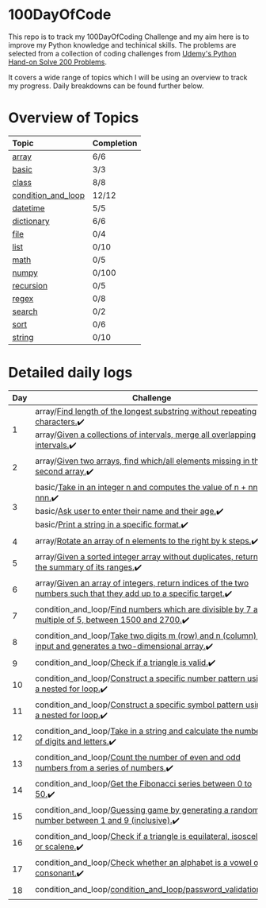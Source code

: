 # 100DayOfCode

This repo is to track my 100DayOfCoding Challenge and my aim here is to improve my Python knowledge and techinical skills. The problems are selected from a collection of coding challenges from [Udemy's Python Hand-on Solve 200 Problems](https://www.udemy.com/course/python-handon/).

It covers a wide range of topics which I will be using an overview to track my progress. Daily breakdowns can be found further below.

# Overview of Topics
| Topic | Completion |
| :--- | :--- |
| [array](https://github.com/jeffreytjs/100DayOfCode/tree/master/array) | 6/6 |
| [basic](https://github.com/jeffreytjs/100DayOfCode/tree/master/basic) | 3/3 |
| [class](https://github.com/jeffreytjs/100DayOfCode/tree/master/class) | 8/8 |
| [condition_and_loop](https://github.com/jeffreytjs/100DayOfCode/tree/master/condition_and_loop) | 12/12 |
| [datetime](https://github.com/jeffreytjs/100DayOfCode/tree/master/datetime) | 5/5 |
| [dictionary](https://github.com/jeffreytjs/100DayOfCode/tree/master/dictionary) | 6/6 |
| [file](https://github.com/jeffreytjs/100DayOfCode/tree/master/file) | 0/4 |
| [list](https://github.com/jeffreytjs/100DayOfCode/tree/master/list) | 0/10 |
| [math](https://github.com/jeffreytjs/100DayOfCode/tree/master/math) | 0/5 |
| [numpy](https://github.com/jeffreytjs/100DayOfCode/tree/master/numpy) | 0/100 |
| [recursion](https://github.com/jeffreytjs/100DayOfCode/tree/master/recursion) | 0/5 |
| [regex](https://github.com/jeffreytjs/100DayOfCode/tree/master/regex) | 0/8 |
| [search](https://github.com/jeffreytjs/100DayOfCode/tree/master/search) | 0/2 |
| [sort](https://github.com/jeffreytjs/100DayOfCode/tree/master/sort) | 0/6 |
| [string](https://github.com/jeffreytjs/100DayOfCode/tree/master/string) | 0/10 |


# Detailed daily logs
| Day | Challenge |
| --- | --- |
| 1 | array/[Find length of the longest substring without repeating characters.](https://github.com/jeffreytjs/100DayOfCode/blob/master/array/array_longest_non_repeat.py):heavy_check_mark:<br />array/[Given a collections of intervals, merge all overlapping intervals.](https://github.com/jeffreytjs/100DayOfCode/blob/master/array/array_merge_intervals.py):heavy_check_mark: |
| 2 | array/[Given two arrays, find which/all elements missing in the second array.](https://github.com/jeffreytjs/100DayOfCode/blob/master/array/array_missing_element_challenge.py):heavy_check_mark:|
| 3 | basic/[Take in an integer n and computes the value of n + nn + nnn.](https://github.com/jeffreytjs/100DayOfCode/blob/master/basic/calculate_with_input.py):heavy_check_mark:<br />basic/[Ask user to enter their name and their age.](https://github.com/jeffreytjs/100DayOfCode/blob/master/basic/input_age.py):heavy_check_mark:<br />basic/[Print a string in a specific format.](https://github.com/jeffreytjs/100DayOfCode/blob/master/basic/print_string.py):heavy_check_mark:|
| 4 | array/[Rotate an array of n elements to the right by k steps.](https://github.com/jeffreytjs/100DayOfCode/blob/master/array/array_rotate.py):heavy_check_mark:|
| 5 | array/[Given a sorted integer array without duplicates, return the summary of its ranges.](https://github.com/jeffreytjs/100DayOfCode/blob/master/array/array_summary_ranges.py):heavy_check_mark:|
| 6 | array/[Given an array of integers, return indices of the two numbers such that they add up to a specific target.](https://github.com/jeffreytjs/100DayOfCode/blob/master/array/array_two_sum.py):heavy_check_mark:|
| 7 | condition_and_loop/[Find numbers which are divisible by 7 and multiple of 5, between 1500 and 2700.](https://github.com/jeffreytjs/100DayOfCode/blob/master/condition_and_loop/find_number.py):heavy_check_mark:|
| 8 | condition_and_loop/[Take two digits m (row) and n (column) as input and generates a two-dimensional array.](https://github.com/jeffreytjs/100DayOfCode/blob/master/condition_and_loop/2_dimensional_array.py):heavy_check_mark:|
| 9 | condition_and_loop/[Check if a triangle is valid.](https://github.com/jeffreytjs/100DayOfCode/blob/master/condition_and_loop/check_triange.py):heavy_check_mark:|
| 10 | condition_and_loop/[Construct a specific number pattern using a nested for loop.](https://github.com/jeffreytjs/100DayOfCode/blob/master/condition_and_loop/construct_number_pattern.py):heavy_check_mark:|
| 11 | condition_and_loop/[Construct a specific symbol pattern using a nested for loop.](https://github.com/jeffreytjs/100DayOfCode/blob/master/condition_and_loop/construct_pattern.py):heavy_check_mark:|
| 12 | condition_and_loop/[Take in a string and calculate the number of digits and letters.](https://github.com/jeffreytjs/100DayOfCode/blob/master/condition_and_loop/count_digit_letter.py):heavy_check_mark:|
| 13 | condition_and_loop/[Count the number of even and odd numbers from a series of numbers.](https://github.com/jeffreytjs/100DayOfCode/blob/master/condition_and_loop/count_even_odd.py):heavy_check_mark:|
| 14 | condition_and_loop/[Get the Fibonacci series between 0 to 50.](https://github.com/jeffreytjs/100DayOfCode/blob/master/condition_and_loop/fibonaci_generator.py):heavy_check_mark:|
| 15 | condition_and_loop/[Guessing game by generating a random number between 1 and 9 (inclusive).](https://github.com/jeffreytjs/100DayOfCode/blob/master/condition_and_loop/guess_game.py):heavy_check_mark:|
| 16 | condition_and_loop/[Check if a triangle is equilateral, isosceles or scalene.](https://github.com/jeffreytjs/100DayOfCode/blob/master/condition_and_loop/triangle_types.py):heavy_check_mark:|
| 17 | condition_and_loop/[Check whether an alphabet is a vowel or consonant.](https://github.com/jeffreytjs/100DayOfCode/blob/master/condition_and_loop/vowel_or_consonal.py):heavy_check_mark:|
| 18 | condition_and_loop/[condition_and_loop/password_validation](https://github.com/jeffreytjs/100DayOfCode/blob/master/condition_and_loop/password_validation.py):heavy_check_mark:|
